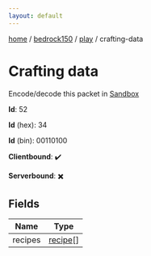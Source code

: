 ```yaml
---
layout: default
---
```


[home](/)  /  [bedrock150](/protocol/bedrock150)  /  [play](/protocol/bedrock150/play)  /  crafting-data

# Crafting data

Encode/decode this packet in [Sandbox](../../../sandbox/bedrock150#Play.CraftingData)

**Id**: 52

**Id** (hex): 34

**Id** (bin): 00110100

**Clientbound**: ✔️

**Serverbound**: ✖️

## Fields

Name | Type
---|---
recipes | [recipe](/protocol/bedrock150/types/recipe)[]
